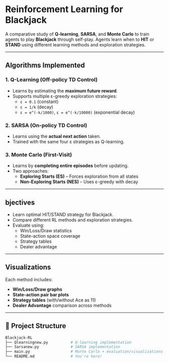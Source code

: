 # Reinforcement Learning for Blackjack

A comparative study of **Q-learning**, **SARSA**, and **Monte Carlo** to train agents to play **Blackjack** through self-play. Agents learn when to **HIT** or **STAND** using different learning methods and exploration strategies.

---

## Algorithms Implemented

### 1. Q-Learning (Off-policy TD Control)
- Learns by estimating the **maximum future reward**.
- Supports multiple ε-greedy exploration strategies:
  - `ε = 0.1` (constant)
  - `ε = 1/k` (decay)
  - `ε = e^(-k/1000)`, `ε = e^(-k/10000)` (exponential decay)

### 2. SARSA (On-policy TD Control)
- Learns using the **actual next action** taken.
- Trained with the same four ε strategies as Q-learning.

### 3. Monte Carlo (First-Visit)
- Learns by **completing entire episodes** before updating.
- Two approaches:
  - **Exploring Starts (ES)** – Forces exploration from all states
  - **Non-Exploring Starts (NES)** – Uses ε-greedy with decay

---

## bjectives

- Learn optimal HIT/STAND strategy for Blackjack.
- Compare different RL methods and exploration strategies.
- Evaluate using:
  - Win/Loss/Draw statistics
  - State-action space coverage
  - Strategy tables
  - Dealer advantage

---

## Visualizations

Each method includes:

- **Win/Loss/Draw graphs**
- **State-action pair bar plots**
- **Strategy tables** (with/without Ace as 11)
- **Dealer Advantage** comparison across methods

---

## 📁 Project Structure

```bash
Blackjack-RL
├── Qlearningnew.py          # Q-learning implementation
├── Sarsanew.py              # SARSA implementation
├── main.py                  # Monte Carlo + evaluation/visualizations
└── README.md                # You're here!
